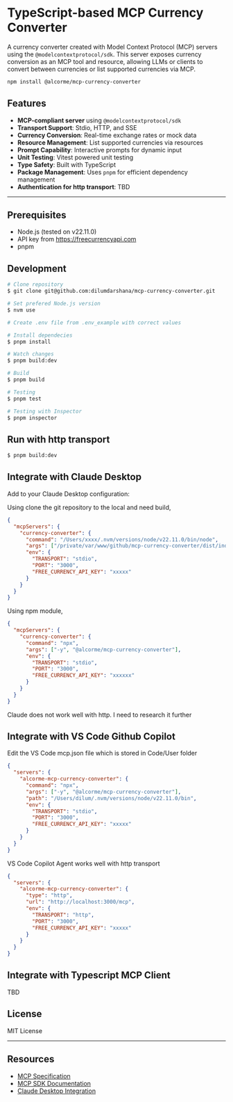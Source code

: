 # TypeScript-based MCP Currency Converter

A currency converter created with Model Context Protocol (MCP) servers using the `@modelcontextprotocol/sdk`. This server exposes currency conversion as an MCP tool and resource, allowing LLMs or clients to convert between currencies or list supported currencies via MCP.

```bash
npm install @alcorme/mcp-currency-converter
```

## Features

- **MCP-compliant server** using `@modelcontextprotocol/sdk`
- **Transport Support**: Stdio, HTTP, and SSE
- **Currency Conversion**: Real-time exchange rates or mock data
- **Resource Management**: List supported currencies via resources
- **Prompt Capability**: Interactive prompts for dynamic input
- **Unit Testing**: Vitest powered unit testing
- **Type Safety**: Built with TypeScript
- **Package Management**: Uses `pnpm` for efficient dependency management
- **Authentication for http transport**: TBD

---

## Prerequisites
- Node.js (tested on v22.11.0)
- API key from https://freecurrencyapi.com
- pnpm

## Development

```bash
# Clone repository
$ git clone git@github.com:dilumdarshana/mcp-currency-converter.git

# Set prefered Node.js version
$ nvm use

# Create .env file from .env_example with correct values

# Install dependecies
$ pnpm install

# Watch changes
$ pnpm build:dev

# Build
$ pnpm build

# Testing
$ pnpm test

# Testing with Inspector
$ pnpm inspector
```
## Run with http transport

```bash
$ pnpm build:dev
```

## Integrate with Claude Desktop

Add to your Claude Desktop configuration:

Using clone the git repository to the local and need build,

```json
{
  "mcpServers": {
    "currency-converter": {
      "command": "/Users/xxxx/.nvm/versions/node/v22.11.0/bin/node",
      "args": ["/private/var/www/github/mcp-currency-converter/dist/index.js"],
      "env": {
        "TRANSPORT": "stdio",
        "PORT": "3000",
        "FREE_CURRENCY_API_KEY": "xxxxx"
      }
    }
  }
}
```

Using npm module,

```json
{
  "mcpServers": {
    "currency-converter": {
      "command": "npx",
      "args": ["-y", "@alcorme/mcp-currency-converter"],
      "env": {
        "TRANSPORT": "stdio",
        "PORT": "3000",
        "FREE_CURRENCY_API_KEY": "xxxxxx"
      }
    }
  }
}
```

Claude does not work well with http. I need to research it further

## Integrate with VS Code Github Copilot

Edit the VS Code mcp.json file which is stored in Code/User folder

```json
{
  "servers": {
    "alcorme-mcp-currency-converter": {
      "command": "npx",
      "args": ["-y", "@alcorme/mcp-currency-converter"],
      "path": "/Users/dilum/.nvm/versions/node/v22.11.0/bin",
      "env": {
        "TRANSPORT": "stdio",
        "PORT": "3000",
        "FREE_CURRENCY_API_KEY": "xxxxx"
      }
    }
  }
}
```

VS Code Copilot Agent works well with http transport
```json
{
  "servers": {
    "alcorme-mcp-currency-converter": {
      "type": "http",
      "url": "http://localhost:3000/mcp",
      "env": {
        "TRANSPORT": "http",
        "PORT": "3000",
        "FREE_CURRENCY_API_KEY": "xxxxx"
      }
    }
  }
}
```

## Integrate with Typescript MCP Client
TBD

## License

MIT License

---

## Resources

- [MCP Specification](https://spec.modelcontextprotocol.io/)
- [MCP SDK Documentation](https://github.com/modelcontextprotocol/typescript-sdk)
- [Claude Desktop Integration](https://claude.ai/docs/mcp)
